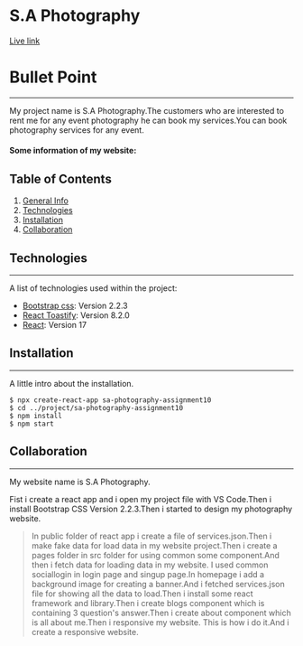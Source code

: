 # S.A Photography

[Live link]()

# Bullet Point

***
My project name is S.A Photography.The customers who are interested to rent me for any event photography he can book my services.You can book photography services for any event.

#### Some information of my website:

## Table of Contents
1. [General Info](#general-info)
2. [Technologies](#technologies)
3. [Installation](#installation)
4. [Collaboration](#collaboration)

## Technologies
***
A list of technologies used within the project:
* [Bootstrap css](https://react-bootstrap.github.io/): Version 2.2.3
* [React Toastify](https://github.com/fkhadra/react-toastify): Version 8.2.0
* [React](https://reactjs.org/): Version 17

## Installation
***
A little intro about the installation. 
```
$ npx create-react-app sa-photography-assignment10
$ cd ../project/sa-photography-assignment10
$ npm install
$ npm start
```

## Collaboration
***
My website name is S.A Photography.

Fist i create a react app and i open my project file with VS Code.Then i install Bootstrap CSS Version 2.2.3.Then i started to design my photography website.
> In public folder of react app i create a file of services.json.Then i make fake data for load data in my website project.Then i create a pages folder in src folder for using common some component.And then i fetch data for loading data in my website.
> I used common sociallogin in login page and singup page.In homepage i add a background image for creating a banner.And i fetched services.json file for showing all the data to load.Then i install some react framework and library.Then i create blogs component which is containing 3 question's answer.Then i create about component which is all about me.Then i responsive my website.
> This is how i do it.And i create a responsive website.